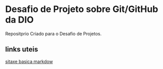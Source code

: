 # Desafio de Projeto sobre Git/GitHub da DIO
Repositprio Criado para o Desafio de Projetos.

## links uteis 
[sitaxe basica markdow](https://docs.pipz.com/central-de-ajuda/learning-center/guia-basico-de-markdown#open)
